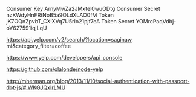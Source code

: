 Consumer Key	ArnyMwZa2JMxtel0wuODtg
Consumer Secret	nzKWdyHnFRtNoB5a9OLdXLAO0fM
Token	jK7OQnZpvbT_CXlXVq7U5rIo21pjf7eA
Token Secret	YOMrcPaqVdbj-oV627591iqjLqU

https://api.yelp.com/v2/search/?location=saginaw, mi&category_filter=coffee

https://www.yelp.com/developers/api_console

https://github.com/olalonde/node-yelp

http://mherman.org/blog/2013/11/10/social-authentication-with-passport-dot-js/#.WKGJQxIrLMU